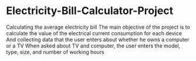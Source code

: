 # Electricity-Bill-Calculator-Project
Calculating the average electricity bill 
The main objective of the project is to calculate the value of the electrical current consumption for each device
And collecting data that the user enters about whether he owns a computer or a TV
When asked about TV and computer, the user enters the model, type, size, and number of working hours
